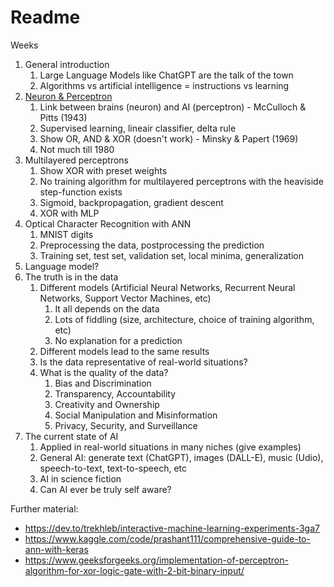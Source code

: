 # Readme

Weeks
1. General introduction
   1. Large Language Models like ChatGPT are the talk of the town
   2. Algorithms vs artificial intelligence = instructions vs learning
2. [Neuron & Perceptron](https://colab.research.google.com/github/reimf/keuzevak-hoe-werkt-ai/blob/main/perceptron.ipynb)
   1. Link between brains (neuron) and AI (perceptron) - McCulloch & Pitts (1943)
   2. Supervised learning, lineair classifier, delta rule
   3. Show OR, AND & XOR (doesn't work) - Minsky & Papert (1969)
   4. Not much till 1980
3. Multilayered perceptrons
   1. Show XOR with preset weights
   2. No training algorithm for multilayered perceptrons with the heaviside step-function exists
   3. Sigmoid, backpropagation, gradient descent
   4. XOR with MLP
4. Optical Character Recognition with ANN
   1. MNIST digits
   2. Preprocessing the data, postprocessing the prediction
   3. Training set, test set, validation set, local minima, generalization
5. Language model?
6. The truth is in the data
   1. Different models (Artificial Neural Networks, Recurrent Neural Networks, Support Vector Machines, etc)
      1. It all depends on the data
      2. Lots of fiddling (size, architecture, choice of training algorithm, etc)
      3. No explanation for a prediction
   2. Different models lead to the same results
   3. Is the data representative of real-world situations?
   4. What is the quality of the data?
      1. Bias and Discrimination
      2. Transparency, Accountability
      3. Creativity and Ownership
      4. Social Manipulation and Misinformation
      5. Privacy, Security, and Surveillance
7. The current state of AI
   1. Applied in real-world situations in many niches (give examples)
   2. General AI: generate text (ChatGPT), images (DALL-E), music (Udio), speech-to-text, text-to-speech, etc
   3. AI in science fiction
   4. Can AI ever be truly self aware?


Further material:
- https://dev.to/trekhleb/interactive-machine-learning-experiments-3ga7
- https://www.kaggle.com/code/prashant111/comprehensive-guide-to-ann-with-keras
- https://www.geeksforgeeks.org/implementation-of-perceptron-algorithm-for-xor-logic-gate-with-2-bit-binary-input/